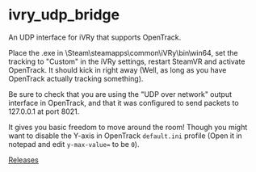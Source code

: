 # ivry_udp_bridge
 An UDP interface for iVRy that supports OpenTrack.

Place the .exe in \Steam\steamapps\common\iVRy\bin\win64, set the tracking to "Custom" in the iVRy settings, restart SteamVR and activate OpenTrack. It should kick in right away (Well, as long as you have OpenTrack actually tracking something).

Be sure to check that you are using the "UDP over network" output interface in OpenTrack, and that it was configured to send packets to 127.0.0.1 at port 8021.

It gives you basic freedom to move around the room! Though you might want to disable the Y-axis in OpenTrack `default.ini` profile (Open it in notepad and edit `y-max-value=` to be `0`).

[Releases](https://github.com/AXKuhta/ivry_udp_bridge/releases)
